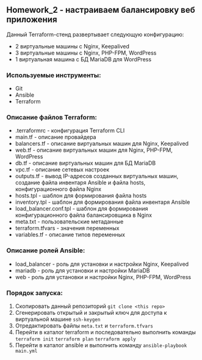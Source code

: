 ## Homework_2 - настраиваем балансировку веб приложения

Данный Terraform-стенд развертывает следующую конфигурацию:
* 2 виртуальные машины с Nginx, Keepalived
* 3 виртуальные машины с Nginx, PHP-FPM, WordPress
* 1 виртуальная машина с БД MariaDB для WordPress

### Используемые инструменты:

* Git
* Ansible
* Terraform

### Описание файлов Terraform:

* .terraformrc - конфигурация Terraform CLI
* main.tf - описание провайдера
* balancers.tf - описание виртуальных машин для Nginx, Keepalived
* web.tf - описание виртуальных машин для Nginx, PHP-FPM, WordPress
* db.tf - описание виртуальных машин для БД MariaDB
* vpc.tf - описание сетевых настроек
* outputs.tf - вывод IP-адресов созданных виртуальных машин, создание файла инвентаря Ansible и файла hosts, конфигурационного файла Nginx
* hosts.tpl - шаблон для формирования файла hosts
* inventory.tpl - шаблон для формирования файла инвентаря Ansible
* load_balancer.conf.tpl - шаблон для формирования конфигурационного файла балансировщика в Nginx
* meta.txt - пользовательские метаданные
* terraform.tfvars - значения переменных
* variables.tf - описание типов переменных

### Описание ролей Ansible:

* load_balancer - роль для установки и настройки Nginx, Keepalived  
* mariadb - роль для установки и настройки MariaDB
* web - роль для установки и настройки Nginx, PHP-FPM, WordPress

### Порядок запуска:

1. Скопировать данный репозиторий ```git clone <this repo>```
2. Сгенерировать открытый и закрытый ключ для доступа к виртуальной машине ```ssh-keygen``` 
3. Отредактировать файлы ```meta.txt``` и ```terraform.tfvars```
4. Перейти в каталог terraform и последовательно выполнить команды ```terraform init``` ```terraform plan``` ```terraform apply```
5. Перейти в каталог ansible и выполнить команду ```ansible-playbook main.yml```
